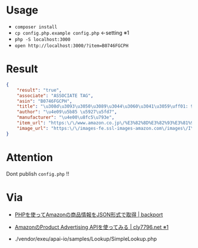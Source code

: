 # Usage

+ `composer install`
+ `cp config.php.example config.php` ←setting ※1
+ `php -S localhost:3000`
+ `open http://localhost:3000/?item=B0746FGCPH`

# Result

```json
{
    "result": "true",
    "associate": "ASSOCIATE TAG",
    "asin": "B0746FGCPH",
    "title": "\u308d\u3093\u3050\u3089\u3044\u3060\u3041\u3059\uff01: 9 (REX\u30b3\u30df\u30c3\u30af\u30b9)",
    "author": "\u4e09\u5b85 \u5927\u5fd7",
    "manufacturer": "\u4e00\u8fc5\u793e",
    "item_url": "https:\/\/www.amazon.co.jp\/%E3%82%8D%E3%82%93%E3%81%90%E3%82%89%E3%81%84%E3%81%A0%E3%81%81%E3%81%99%EF%BC%81-9-REX%E3%82%B3%E3%83%9F%E3%83%83%E3%82%AF%E3%82%B9-%E4%B8%89%E5%AE%85-%E5%A4%A7%E5%BF%97-ebook\/dp\/B0746FGCPH?SubscriptionId=AKIAJDKOQXGE3ZP2I43A&tag=ochigome-22&linkCode=xm2&camp=2025&creative=165953&creativeASIN=B0746FGCPH",
    "image_url": "https:\/\/images-fe.ssl-images-amazon.com\/images\/I\/51mpR329-HL._SL160_.jpg"
}
```

# Attention

Dont publish `config.php` !!

# Via
- [PHPを使ってAmazonの商品情報をJSON形式で取得 | backport](https://backport.net/blog/2016/12/08/amazon_product_advertising_api/)

- [AmazonのProduct Advertising APIを使ってみる | cly7796.net ※1](http://cly7796.net/wp/php/try-using-product-advertising-api-of-amazon/)

- ./vendor/exeu/apai-io/samples/Lookup/SimpleLookup.php